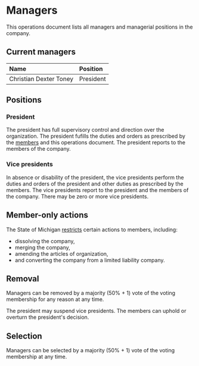 # Managers
This operations document lists all managers and managerial positions in the company.

## Current managers
| Name | Position |
| :- | :- |
| Christian Dexter Toney | President |

## Positions
### President
The president has full supervisory control and direction over the organization. The president fufills the duties and orders as prescribed by the [members](./members.md) and this operations document. The president reports to the members of the company.

### Vice presidents
In absence or disability of the president, the vice presidents perform the duties and orders of the president and other duties as prescribed by the members. The vice presidents report to the president and the members of the company. There may be zero or more vice presidents.

## Member-only actions
The State of Michigan [restricts](https://legislature.mi.gov/Laws/MCL?objectName=mcl-450-4502&highlight=Only%20members%20of%20a%20limited%20liability%20company,%20and%20not%20its%20managers,%20may%20authorize%20the%20following%20actions:) certain actions to members, including:
* dissolving the company,
* merging the company,
* amending the articles of organization,
* and converting the company from a limited liability company.

## Removal
Managers can be removed by a majority (50% + 1) vote of the voting membership for any reason at any time. 

The president may suspend vice presidents. The members can uphold or overturn the president's decision.

## Selection
Managers can be selected by a majority (50% + 1) vote of the voting membership at any time.
